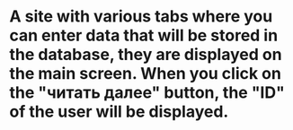 # A site with various tabs where you can enter data that will be stored in the database, they are displayed on the main screen. When you click on the "читать далее" button, the "ID" of the user will be displayed.
